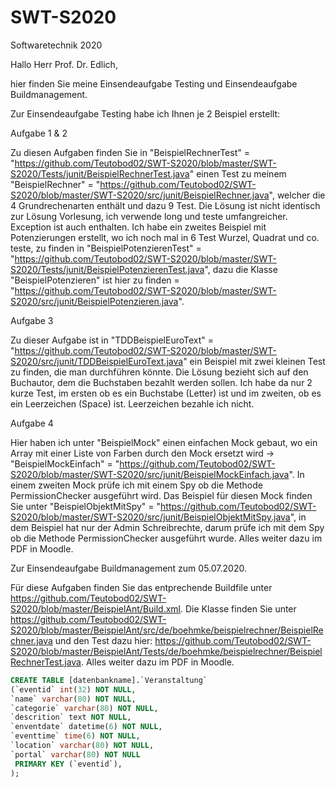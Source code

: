 # SWT-S2020
Softwaretechnik 2020



Hallo Herr Prof. Dr. Edlich,

hier finden Sie meine Einsendeaufgabe Testing und Einsendeaufgabe Buildmanagement.


Zur Einsendeaufgabe Testing habe ich Ihnen je 2 Beispiel erstellt: 

Aufgabe 1 & 2 

Zu diesen Aufgaben finden Sie in "BeispielRechnerTest" = "https://github.com/Teutobod02/SWT-S2020/blob/master/SWT-S2020/Tests/junit/BeispielRechnerTest.java" einen Test zu meinem "BeispielRechner" = "https://github.com/Teutobod02/SWT-S2020/blob/master/SWT-S2020/src/junit/BeispielRechner.java", welcher die 4 Grundrechenarten enthält und dazu 9 Test. Die Lösung ist nicht identisch zur Lösung Vorlesung, ich verwende long und teste umfangreicher. Exception ist auch enthalten. 
Ich habe ein zweites Beispiel mit Potenzierungen erstellt, wo ich noch mal in 6 Test Wurzel, Quadrat und co. teste, zu finden in "BeispielPotenzierenTest" = "https://github.com/Teutobod02/SWT-S2020/blob/master/SWT-S2020/Tests/junit/BeispielPotenzierenTest.java", dazu die Klasse "BeispielPotenzieren" ist hier zu finden = "https://github.com/Teutobod02/SWT-S2020/blob/master/SWT-S2020/src/junit/BeispielPotenzieren.java".

Aufgabe 3

Zu dieser Aufgabe ist in "TDDBeispielEuroText" = "https://github.com/Teutobod02/SWT-S2020/blob/master/SWT-S2020/src/junit/TDDBeispielEuroText.java" ein Beispiel mit zwei kleinen Test zu finden, die man durchführen könnte. Die Lösung bezieht sich auf den Buchautor, dem die Buchstaben bezahlt werden sollen. Ich habe da nur 2 kurze Test, im ersten ob es ein Buchstabe (Letter) ist und im zweiten, ob es ein Leerzeichen (Space) ist. Leerzeichen bezahle ich nicht. 

Aufgabe 4

Hier haben ich unter "BeispielMock" einen einfachen Mock gebaut, wo ein Array mit einer Liste von Farben durch den Mock ersetzt wird -> "BeispielMockEinfach" = "https://github.com/Teutobod02/SWT-S2020/blob/master/SWT-S2020/src/junit/BeispielMockEinfach.java". In einem zweiten Mock prüfe ich mit einem Spy ob die Methode PermissionChecker ausgeführt wird. Das Beispiel für diesen Mock finden Sie unter "BeispielObjektMitSpy" = "https://github.com/Teutobod02/SWT-S2020/blob/master/SWT-S2020/src/junit/BeispielObjektMitSpy.java", in dem Beispiel hat nur der Admin Schreibrechte, darum prüfe ich mit dem Spy ob die Methode PermissionChecker ausgeführt wurde. 
Alles weiter dazu im PDF in Moodle.


Zur Einsendeaufgabe Buildmanagement zum 05.07.2020.

Für diese Aufgaben finden Sie das entprechende Buildfile unter https://github.com/Teutobod02/SWT-S2020/blob/master/BeispielAnt/Build.xml. Die Klasse finden Sie unter https://github.com/Teutobod02/SWT-S2020/blob/master/BeispielAnt/src/de/boehmke/beispielrechner/BeispielRechner.java und den Test dazu hier: https://github.com/Teutobod02/SWT-S2020/blob/master/BeispielAnt/Tests/de/boehmke/beispielrechner/BeispielRechnerTest.java. Alles weiter dazu im PDF in Moodle.



```SQL
CREATE TABLE [datenbankname].`Veranstaltung` 
(`eventid` int(32) NOT NULL,
`name` varchar(80) NOT NULL,
`categorie` varchar(80) NOT NULL,
`descrition` text NOT NULL,
`enventdate` datetime(6) NOT NULL,
`eventtime` time(6) NOT NULL,
`location` varchar(80) NOT NULL,
`portal` varchar(80) NOT NULL
 PRIMARY KEY (`eventid`),
);
```

